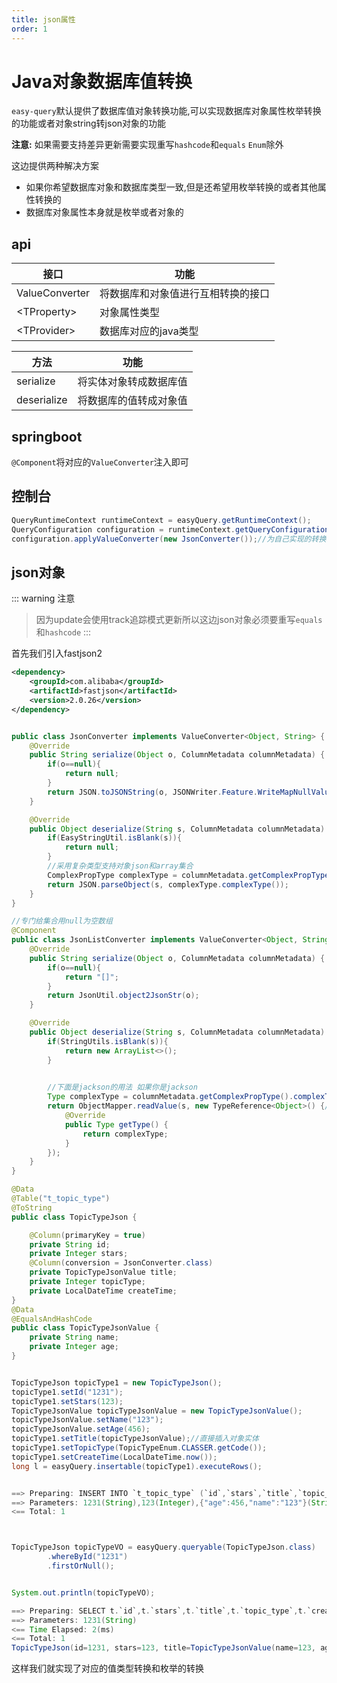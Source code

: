 ```yaml
---
title: json属性
order: 1
---
```


# Java对象数据库值转换
`easy-query`默认提供了数据库值对象转换功能,可以实现数据库对象属性枚举转换的功能或者对象string转json对象的功能

**注意:** 如果需要支持差异更新需要实现重写`hashcode`和`equals` `Enum`除外

这边提供两种解决方案
- 如果你希望数据库对象和数据库类型一致,但是还希望用枚举转换的或者其他属性转换的
- 数据库对象属性本身就是枚举或者对象的

## api

接口  | 功能  
---  | --- 
ValueConverter  | 将数据库和对象值进行互相转换的接口
\<TProperty>  | 对象属性类型
\<TProvider>  | 数据库对应的java类型


方法  | 功能  
---  | --- 
serialize  | 将实体对象转成数据库值
deserialize  | 将数据库的值转成对象值
## springboot
`@Component`将对应的`ValueConverter`注入即可
## 控制台
```java
QueryRuntimeContext runtimeContext = easyQuery.getRuntimeContext();
QueryConfiguration configuration = runtimeContext.getQueryConfiguration();
configuration.applyValueConverter(new JsonConverter());//为自己实现的转换器
```

## json对象
::: warning 注意
> 因为update会使用track追踪模式更新所以这边json对象必须要重写`equals`和`hashcode`
:::

首先我们引入fastjson2
```xml
<dependency>
    <groupId>com.alibaba</groupId>
    <artifactId>fastjson</artifactId>
    <version>2.0.26</version>
</dependency>
```

```java

public class JsonConverter implements ValueConverter<Object, String> {
    @Override
    public String serialize(Object o, ColumnMetadata columnMetadata) {
        if(o==null){
            return null;
        }
        return JSON.toJSONString(o, JSONWriter.Feature.WriteMapNullValue, JSONWriter.Feature.WriteNullListAsEmpty, JSONWriter.Feature.WriteNullStringAsEmpty);
    }

    @Override
    public Object deserialize(String s, ColumnMetadata columnMetadata) {
        if(EasyStringUtil.isBlank(s)){
            return null;
        }
        //采用复杂类型支持对象json和array集合
        ComplexPropType complexType = columnMetadata.getComplexPropType();
        return JSON.parseObject(s, complexType.complexType());
    }
}

//专门给集合用null为空数组
@Component
public class JsonListConverter implements ValueConverter<Object, String> {
    @Override
    public String serialize(Object o, ColumnMetadata columnMetadata) {
        if(o==null){
            return "[]";
        }
        return JsonUtil.object2JsonStr(o);
    }

    @Override
    public Object deserialize(String s, ColumnMetadata columnMetadata) {
        if(StringUtils.isBlank(s)){
            return new ArrayList<>();
        }
        

        //下面是jackson的用法 如果你是jackson
        Type complexType = columnMetadata.getComplexPropType().complexType();
        return ObjectMapper.readValue(s, new TypeReference<Object>() {//异常自行处理
            @Override
            public Type getType() {
                return complexType;
            }
        });
    }
}

@Data
@Table("t_topic_type")
@ToString
public class TopicTypeJson {

    @Column(primaryKey = true)
    private String id;
    private Integer stars;
    @Column(conversion = JsonConverter.class)
    private TopicTypeJsonValue title;
    private Integer topicType;
    private LocalDateTime createTime;
}
@Data
@EqualsAndHashCode
public class TopicTypeJsonValue {
    private String name;
    private Integer age;
}


TopicTypeJson topicType1 = new TopicTypeJson();
topicType1.setId("1231");
topicType1.setStars(123);
TopicTypeJsonValue topicTypeJsonValue = new TopicTypeJsonValue();
topicTypeJsonValue.setName("123");
topicTypeJsonValue.setAge(456);
topicType1.setTitle(topicTypeJsonValue);//直接插入对象实体
topicType1.setTopicType(TopicTypeEnum.CLASSER.getCode());
topicType1.setCreateTime(LocalDateTime.now());
long l = easyQuery.insertable(topicType1).executeRows();


==> Preparing: INSERT INTO `t_topic_type` (`id`,`stars`,`title`,`topic_type`,`create_time`) VALUES (?,?,?,?,?)
==> Parameters: 1231(String),123(Integer),{"age":456,"name":"123"}(String),9(Integer),2023-05-23T22:40:18.698(LocalDateTime)
<== Total: 1



TopicTypeJson topicTypeVO = easyQuery.queryable(TopicTypeJson.class)
        .whereById("1231")
        .firstOrNull();


System.out.println(topicTypeVO);

==> Preparing: SELECT t.`id`,t.`stars`,t.`title`,t.`topic_type`,t.`create_time` FROM `t_topic_type` t WHERE t.`id` = ? LIMIT 1
==> Parameters: 1231(String)
<== Time Elapsed: 2(ms)
<== Total: 1
TopicTypeJson(id=1231, stars=123, title=TopicTypeJsonValue(name=123, age=456), topicType=9, createTime=2023-05-23T22:40:19)
```

这样我们就实现了对应的值类型转换和枚举的转换

